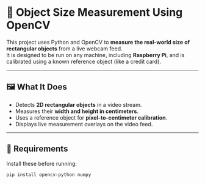 # 📏 Object Size Measurement Using OpenCV

This project uses Python and OpenCV to **measure the real-world size of rectangular objects** from a live webcam feed.  
It is designed to be run on any machine, including **Raspberry Pi**, and is calibrated using a known reference object (like a credit card).

---

## 🖼️ What It Does

- Detects **2D rectangular objects** in a video stream.
- Measures their **width and height in centimeters**.
- Uses a reference object for **pixel-to-centimeter calibration**.
- Displays live measurement overlays on the video feed.

---

## 🧰 Requirements

Install these before running:

```bash
pip install opencv-python numpy
